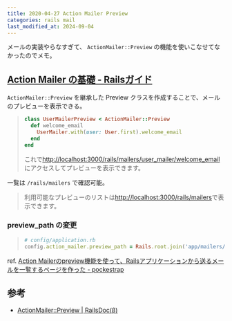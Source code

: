 ```yaml
---
title: 2020-04-27 Action Mailer Preview
categories: rails mail
last_modified_at: 2024-09-04
---
```


メールの実装やらなすぎて、 `ActionMailer::Preview` の機能を使いこなせてなかったのでメモ。

## [Action Mailer の基礎 - Railsガイド](https://railsguides.jp/action_mailer_basics.html#%E3%83%A1%E3%83%BC%E3%83%AB%E3%81%AE%E3%83%97%E3%83%AC%E3%83%93%E3%83%A5%E3%83%BC)

`ActionMailer::Preview` を継承した Preview クラスを作成することで、メールのプレビューを表示できる。

> ```rb
> class UserMailerPreview < ActionMailer::Preview
>   def welcome_email
>     UserMailer.with(user: User.first).welcome_email
>   end
> end
> ```
>
> これで<http://localhost:3000/rails/mailers/user_mailer/welcome_email>にアクセスしてプレビューを表示できます。

一覧は `/rails/mailers` で確認可能。

> 利用可能なプレビューのリストは<http://localhost:3000/rails/mailers>で表示できます。

### preview_path の変更

> ```rb
> # config/application.rb
> config.action_mailer.preview_path = Rails.root.join('app/mailers/previews').to_s
> ```

ref. [Action Mailerのpreview機能を使って、Railsアプリケーションから送るメールを一覧するページを作った - pockestrap](https://pocke.hatenablog.com/entry/2020/04/25/182306)

## 参考

- [ActionMailer::Preview \| RailsDoc(β)](https://railsdoc.github.io/classes/ActionMailer/Preview.html)
